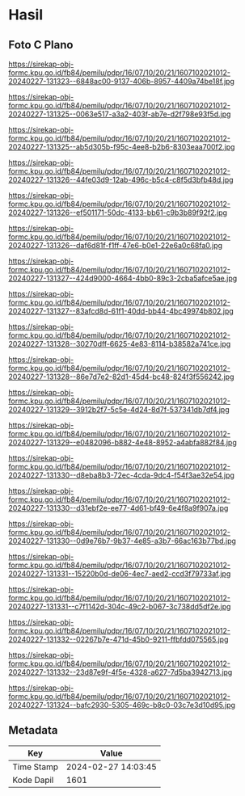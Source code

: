 # Hasil

## Foto C Plano

https://sirekap-obj-formc.kpu.go.id/fb84/pemilu/pdpr/16/07/10/20/21/1607102021012-20240227-131323--6848ac00-9137-406b-8957-4409a74be18f.jpg

https://sirekap-obj-formc.kpu.go.id/fb84/pemilu/pdpr/16/07/10/20/21/1607102021012-20240227-131325--0063e517-a3a2-403f-ab7e-d2f798e93f5d.jpg

https://sirekap-obj-formc.kpu.go.id/fb84/pemilu/pdpr/16/07/10/20/21/1607102021012-20240227-131325--ab5d305b-f95c-4ee8-b2b6-8303eaa700f2.jpg

https://sirekap-obj-formc.kpu.go.id/fb84/pemilu/pdpr/16/07/10/20/21/1607102021012-20240227-131326--44fe03d9-12ab-496c-b5c4-c8f5d3bfb48d.jpg

https://sirekap-obj-formc.kpu.go.id/fb84/pemilu/pdpr/16/07/10/20/21/1607102021012-20240227-131326--ef501171-50dc-4133-bb61-c9b3b89f92f2.jpg

https://sirekap-obj-formc.kpu.go.id/fb84/pemilu/pdpr/16/07/10/20/21/1607102021012-20240227-131326--daf6d81f-f1ff-47e6-b0e1-22e6a0c68fa0.jpg

https://sirekap-obj-formc.kpu.go.id/fb84/pemilu/pdpr/16/07/10/20/21/1607102021012-20240227-131327--424d9000-4664-4bb0-89c3-2cba5afce5ae.jpg

https://sirekap-obj-formc.kpu.go.id/fb84/pemilu/pdpr/16/07/10/20/21/1607102021012-20240227-131327--83afcd8d-61f1-40dd-bb44-4bc49974b802.jpg

https://sirekap-obj-formc.kpu.go.id/fb84/pemilu/pdpr/16/07/10/20/21/1607102021012-20240227-131328--30270dff-6625-4e83-8114-b38582a741ce.jpg

https://sirekap-obj-formc.kpu.go.id/fb84/pemilu/pdpr/16/07/10/20/21/1607102021012-20240227-131328--86e7d7e2-82d1-45d4-bc48-824f3f556242.jpg

https://sirekap-obj-formc.kpu.go.id/fb84/pemilu/pdpr/16/07/10/20/21/1607102021012-20240227-131329--3912b2f7-5c5e-4d24-8d7f-537341db7df4.jpg

https://sirekap-obj-formc.kpu.go.id/fb84/pemilu/pdpr/16/07/10/20/21/1607102021012-20240227-131329--e0482096-b882-4e48-8952-a4abfa882f84.jpg

https://sirekap-obj-formc.kpu.go.id/fb84/pemilu/pdpr/16/07/10/20/21/1607102021012-20240227-131330--d8eba8b3-72ec-4cda-9dc4-f54f3ae32e54.jpg

https://sirekap-obj-formc.kpu.go.id/fb84/pemilu/pdpr/16/07/10/20/21/1607102021012-20240227-131330--d31ebf2e-ee77-4d61-bf49-6e4f8a9f907a.jpg

https://sirekap-obj-formc.kpu.go.id/fb84/pemilu/pdpr/16/07/10/20/21/1607102021012-20240227-131330--0d9e76b7-9b37-4e85-a3b7-66ac163b77bd.jpg

https://sirekap-obj-formc.kpu.go.id/fb84/pemilu/pdpr/16/07/10/20/21/1607102021012-20240227-131331--15220b0d-de06-4ec7-aed2-ccd3f79733af.jpg

https://sirekap-obj-formc.kpu.go.id/fb84/pemilu/pdpr/16/07/10/20/21/1607102021012-20240227-131331--c7f1142d-304c-49c2-b067-3c738dd5df2e.jpg

https://sirekap-obj-formc.kpu.go.id/fb84/pemilu/pdpr/16/07/10/20/21/1607102021012-20240227-131332--02267b7e-471d-45b0-9211-ffbfdd075565.jpg

https://sirekap-obj-formc.kpu.go.id/fb84/pemilu/pdpr/16/07/10/20/21/1607102021012-20240227-131332--23d87e9f-4f5e-4328-a627-7d5ba3942713.jpg

https://sirekap-obj-formc.kpu.go.id/fb84/pemilu/pdpr/16/07/10/20/21/1607102021012-20240227-131324--bafc2930-5305-469c-b8c0-03c7e3d10d95.jpg


## Metadata

| Key        | Value               |
| ---------- | ------------------- |
| Time Stamp | 2024-02-27 14:03:45 |
| Kode Dapil | 1601                |



